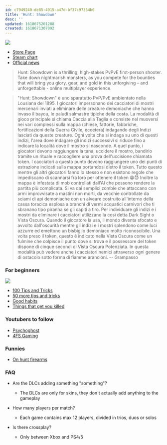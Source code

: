 ```yaml
---
id: c7949240-de85-4915-a47d-bf37c97354b6
title: 'Hunt: Showdown'
desc: ''
updated: 1618675201288
created: 1618671307092
---
```


![](/brain/assets/images/2021-04-17-18-10-38.png)
- [Store Page](https://steamcommunity.com/app/594650)
- [Steam chart](https://steamcharts.com/app/594650#All)
- [Official news](https://www.huntshowdown.com/news)

> Hunt: Showdown is a thrilling, high-stakes PvPvE first-person shooter. Take down nightmarish monsters, as you compete for the bounties that will bring you glory, gear, and gold in this unforgiving – and unforgettable - online multiplayer experience.

> "Hunt: Showdown" è uno sparatutto PvP/PvE ambientato nella Lousiana del 1895. I giocatori impersonano dei cacciatori di mostri mercenari inviati a eliminare delle creature demoniache che hanno invaso il bayou, le paludi salmastre tipiche della costa.
La modalità di gioco principale si chiama Caccia alla Taglia e consiste nel muoversi nei vari complessi sulla mappa (chiese, fattorie, fabbriche, fortificazioni della Guerra Civile, eccetera) indagando degli Indizi lasciati da queste creature. Ogni volta che si indaga su uno di questi indizi, l'area dove indagare gli indizi successivi si riduce fino a indicare la località dove il mostro si nasconde. A quel punto, i giocatori devono raggiungere la tana, uccidere il mostro, bandirlo tramite un rituale e raccogliere una prova dell'uccisione chiamata token. I cacciatori a questo punto devono raggiungere uno dei punti di estrazione indicati sulla mappa portandosi dietro il token.
Tutto questo mentre gli altri giocatori fanno lo stesso e non esistono regole che impediscano di scannarsi fra loro per ottenere il token 😁😈
Inoltre la mappa è infestata di mob controllati dall'AI che possono rendere la partita più complicata. Si va dai semplici zombie che attaccano con armi improvvisate a mastini non morti, da vecchie controllate da sciami di api demoniache con un alveare costruito all'interno della cassa toracica esplosa a branchi di vermi acquatici carnivori che ti sbranano tipo piranha se gli capiti a tiro.
Per individuare gli indizi e i mostri da eliminare i cacciatori utilizzano la così detta Dark Sight o Vista Oscura. Quando il giocatore la usa, il mondo diventa sfocato e avvolto dall'oscurità mentre gli indizi e i mostri splendono come luci azzurre ed emettono un bisbiglio demoniaco molto riconoscibile. Una volta preso il token, questo è indicato nella Vista Oscura come un fulmine che colpisce il punto dove si trova e il possessore del token dispone di cinque secondi di Vista Oscura Potenziata. In questa modalità può vedere anche i cacciatori nemici attraverso ogni genere di ostacolo sotto forma di fiamme arancioni. -- Grampasso

### For beginners
![](/brain/assets/images/2021-04-17-18-59-56.png)

- [100 Tips and Tricks](https://www.youtube.com/watch?v=UxQ4U13e3XQ)
- [50 more tips and tricks](https://www.youtube.com/watch?v=HGLhehF85U8)
- [Good habits](https://www.youtube.com/watch?v=qB82ucBEQ0M)
- [Things that get you killed](https://www.youtube.com/watch?v=jgEJF1IvGS0)

### Youtubers to follow
- [Psychoghost](https://www.youtube.com/channel/UC36zqNurlo4asfw1fp1N0LA)
- [4FS Gaming](https://www.youtube.com/channel/UCkbFDtDfnPmZEdgd1nhyKCQ)

### Funnies
- [On hunt firearms](https://www.youtube.com/watch?v=dLE31drHO0Y)

### FAQ
- Are the DLCs adding something "something"?
  - The DLCs are only for skins, they don't actually add anything to the gameplay

- How many players per match?
  - Each game contains max 12 players, divided in trios, duos or solos
 
- Is there crossplay?
  - Only between Xbox and PS4/5